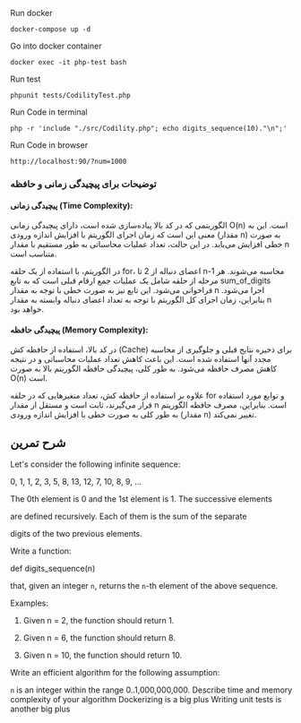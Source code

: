 Run docker 

```
docker-compose up -d
```
Go into docker container

```
docker exec -it php-test bash
```
Run test

```
phpunit tests/CodilityTest.php
```

Run Code in terminal

```
php -r 'include "./src/Codility.php"; echo digits_sequence(10)."\n";'
```

Run Code in browser

```
http://localhost:90/?num=1000
```

### توضیحات برای پیچیدگی زمانی و حافظه

#### پیچیدگی زمانی (Time Complexity):

الگوریتمی که در کد بالا پیاده‌سازی شده است، دارای پیچیدگی زمانی O(n) است. این به معنی این است که زمان اجرای الگوریتم با افزایش اندازه ورودی (مقدار n) به صورت خطی افزایش می‌یابد. در این حالت، تعداد عملیات محاسباتی به طور مستقیم با مقدار n متناسب است.

در الگوریتم، با استفاده از یک حلقه for، اعضای دنباله از 2 تا n-1 محاسبه می‌شوند. هر مرحله از حلقه شامل یک عملیات جمع ارقام قبلی است که به تابع sum_of_digits فراخوانی می‌شود. این تابع نیز به صورت خطی با توجه به مقدار n اجرا می‌شود. بنابراین، زمان اجرای کل الگوریتم با توجه به تعداد اعضای دنباله وابسته به مقدار n خواهد بود.

#### پیچیدگی حافظه (Memory Complexity):

در کد بالا، استفاده از حافظه کش (Cache) برای ذخیره نتایج قبلی و جلوگیری از محاسبه مجدد آنها استفاده شده است. این باعث کاهش تعداد عملیات محاسباتی و در نتیجه کاهش مصرف حافظه می‌شود. به طور کلی، پیچیدگی حافظه الگوریتم بالا به صورت O(n) است.

علاوه بر استفاده از حافظه کش، تعداد متغیرهایی که در حلقه for و توابع مورد استفاده قرار می‌گیرند، ثابت است و مستقل از مقدار n است. بنابراین، مصرف حافظه الگوریتم به طور کلی به صورت خطی با افزایش اندازه ورودی (مقدار n) تغییر نمی‌کند.


## شرح تمرین

Let's consider the following infinite sequence:

0, 1, 1, 2, 3, 5, 8, 13, 12, 7, 10, 8, 9, ...

The 0th element is 0 and the 1st element is 1. The successive elements

are defined recursively. Each of them is the sum of the separate

digits of the two previous elements.

Write a function:

   def digits_sequence(n)

that, given an integer `n`, returns the `n`-th element of the above sequence.

Examples:

1. Given n = 2, the function should return 1.

2. Given n = 6, the function should return 8.

3. Given n = 10, the function should return 10.

Write an efficient algorithm for the following assumption:

`n` is an integer within the range 0..1,000,000,000.
Describe time and memory complexity of your algorithm
Dockerizing is a big plus
Writing unit tests is another big plus
